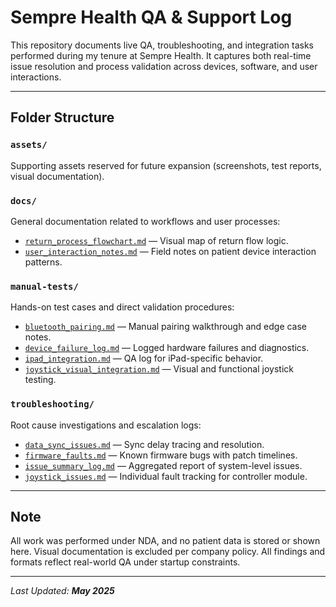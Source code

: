 # Sempre Health QA & Support Log

This repository documents live QA, troubleshooting, and integration tasks performed during my tenure at Sempre Health. It captures both real-time issue resolution and process validation across devices, software, and user interactions.

---

## Folder Structure

### `assets/`
Supporting assets reserved for future expansion (screenshots, test reports, visual documentation).

### `docs/`
General documentation related to workflows and user processes:
- [`return_process_flowchart.md`](https://github.com/tnauckunas/sempre-health-qa-support-log/blob/d3957f826b5ad5886178ec607f6f19cef9737b5c/docs/return_process_flowchart.md) — Visual map of return flow logic.
- [`user_interaction_notes.md`](https://github.com/tnauckunas/sempre-health-qa-support-log/blob/97fd6ed3dfbb16bfbfc7298a9fde0104372b9a2c/docs/user_interaction_notes.md) — Field notes on patient device interaction patterns.

### `manual-tests/`
Hands-on test cases and direct validation procedures:
- [`bluetooth_pairing.md`](https://github.com/tnauckunas/sempre-health-qa-support-log/blob/a625a0f8dbe4bce5e425607a97ceb9f48b34c70c/manual-tests/bluetooth_pairing.md) — Manual pairing walkthrough and edge case notes.
- [`device_failure_log.md`](https://github.com/tnauckunas/sempre-health-qa-support-log/blob/a625a0f8dbe4bce5e425607a97ceb9f48b34c70c/manual-tests/device_failure_log.md) — Logged hardware failures and diagnostics.
- [`ipad_integration.md`](https://github.com/tnauckunas/sempre-health-qa-support-log/blob/a625a0f8dbe4bce5e425607a97ceb9f48b34c70c/manual-tests/ipad_integration.md) — QA log for iPad-specific behavior.
- [`joystick_visual_integration.md`](https://github.com/tnauckunas/sempre-health-qa-support-log/blob/a625a0f8dbe4bce5e425607a97ceb9f48b34c70c/manual-tests/joystick_visual_integration.md) — Visual and functional joystick testing.

### `troubleshooting/`
Root cause investigations and escalation logs:
- [`data_sync_issues.md`](https://github.com/tnauckunas/sempre-health-qa-support-log/blob/a625a0f8dbe4bce5e425607a97ceb9f48b34c70c/troubleshooting/data_sync_issues.md) — Sync delay tracing and resolution.
- [`firmware_faults.md`](https://github.com/tnauckunas/sempre-health-qa-support-log/blob/a625a0f8dbe4bce5e425607a97ceb9f48b34c70c/troubleshooting/firmware_faults.md) — Known firmware bugs with patch timelines.
- [`issue_summary_log.md`](https://github.com/tnauckunas/sempre-health-qa-support-log/blob/a625a0f8dbe4bce5e425607a97ceb9f48b34c70c/troubleshooting/issue_summary_log.md) — Aggregated report of system-level issues.
- [`joystick_issues.md`](https://github.com/tnauckunas/sempre-health-qa-support-log/blob/c5fa89c631c93560b4cecdcc6594a63bf157eb52/troubleshooting/joystick_issues.md) — Individual fault tracking for controller module.

---

## Note

All work was performed under NDA, and no patient data is stored or shown here. Visual documentation is excluded per company policy. All findings and formats reflect real-world QA under startup constraints.

---

_Last Updated: **May 2025**_
